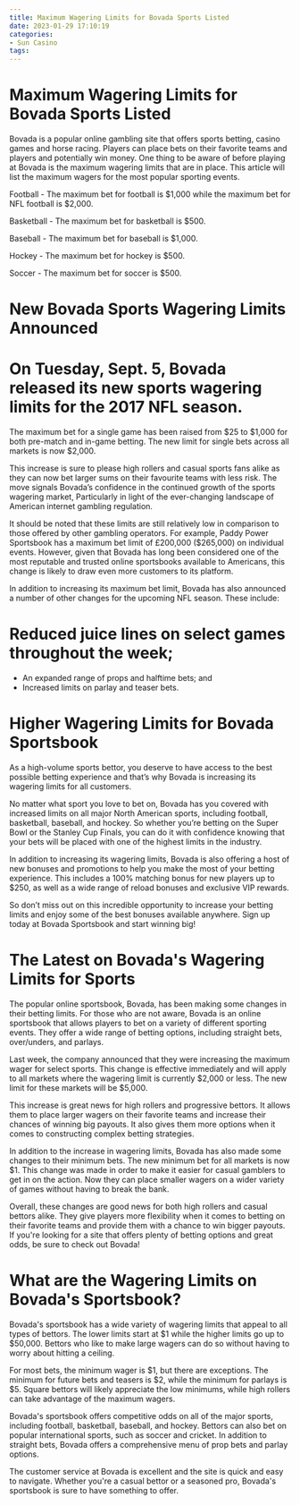 ```yaml
---
title: Maximum Wagering Limits for Bovada Sports Listed
date: 2023-01-29 17:10:19
categories:
- Sun Casino
tags:
---
```



#  Maximum Wagering Limits for Bovada Sports Listed

Bovada is a popular online gambling site that offers sports betting, casino games and horse racing. Players can place bets on their favorite teams and players and potentially win money. One thing to be aware of before playing at Bovada is the maximum wagering limits that are in place. This article will list the maximum wagers for the most popular sporting events.

Football - The maximum bet for football is $1,000 while the maximum bet for NFL football is $2,000.

Basketball - The maximum bet for basketball is $500.

Baseball - The maximum bet for baseball is $1,000.

Hockey - The maximum bet for hockey is $500.

Soccer - The maximum bet for soccer is $500.

#  New Bovada Sports Wagering Limits Announced

# On Tuesday, Sept. 5, Bovada released its new sports wagering limits for the 2017 NFL season.

The maximum bet for a single game has been raised from $25 to $1,000 for both pre-match and in-game betting. The new limit for single bets across all markets is now $2,000.

This increase is sure to please high rollers and casual sports fans alike as they can now bet larger sums on their favourite teams with less risk. The move signals Bovada’s confidence in the continued growth of the sports wagering market, Particularly in light of the ever-changing landscape of American internet gambling regulation.

It should be noted that these limits are still relatively low in comparison to those offered by other gambling operators. For example, Paddy Power Sportsbook has a maximum bet limit of £200,000 ($265,000) on individual events. However, given that Bovada has long been considered one of the most reputable and trusted online sportsbooks available to Americans, this change is likely to draw even more customers to its platform.

In addition to increasing its maximum bet limit, Bovada has also announced a number of other changes for the upcoming NFL season. These include:

# Reduced juice lines on select games throughout the week;



- An expanded range of props and halftime bets; and
 - Increased limits on parlay and teaser bets.

#  Higher Wagering Limits for Bovada Sportsbook

As a high-volume sports bettor, you deserve to have access to the best possible betting experience and that’s why Bovada is increasing its wagering limits for all customers.

No matter what sport you love to bet on, Bovada has you covered with increased limits on all major North American sports, including football, basketball, baseball, and hockey. So whether you’re betting on the Super Bowl or the Stanley Cup Finals, you can do it with confidence knowing that your bets will be placed with one of the highest limits in the industry.

In addition to increasing its wagering limits, Bovada is also offering a host of new bonuses and promotions to help you make the most of your betting experience. This includes a 100% matching bonus for new players up to $250, as well as a wide range of reload bonuses and exclusive VIP rewards.

So don’t miss out on this incredible opportunity to increase your betting limits and enjoy some of the best bonuses available anywhere. Sign up today at Bovada Sportsbook and start winning big!

#  The Latest on Bovada's Wagering Limits for Sports

The popular online sportsbook, Bovada, has been making some changes in their betting limits. For those who are not aware, Bovada is an online sportsbook that allows players to bet on a variety of different sporting events. They offer a wide range of betting options, including straight bets, over/unders, and parlays.

Last week, the company announced that they were increasing the maximum wager for select sports. This change is effective immediately and will apply to all markets where the wagering limit is currently $2,000 or less. The new limit for these markets will be $5,000.

This increase is great news for high rollers and progressive bettors. It allows them to place larger wagers on their favorite teams and increase their chances of winning big payouts. It also gives them more options when it comes to constructing complex betting strategies.

In addition to the increase in wagering limits, Bovada has also made some changes to their minimum bets. The new minimum bet for all markets is now $1. This change was made in order to make it easier for casual gamblers to get in on the action. Now they can place smaller wagers on a wider variety of games without having to break the bank.

Overall, these changes are good news for both high rollers and casual bettors alike. They give players more flexibility when it comes to betting on their favorite teams and provide them with a chance to win bigger payouts. If you're looking for a site that offers plenty of betting options and great odds, be sure to check out Bovada!

#  What are the Wagering Limits on Bovada's Sportsbook?

Bovada's sportsbook has a wide variety of wagering limits that appeal to all types of bettors. The lower limits start at $1 while the higher limits go up to $50,000. Bettors who like to make large wagers can do so without having to worry about hitting a ceiling.

For most bets, the minimum wager is $1, but there are exceptions. The minimum for future bets and teasers is $2, while the minimum for parlays is $5. Square bettors will likely appreciate the low minimums, while high rollers can take advantage of the maximum wagers.

Bovada's sportsbook offers competitive odds on all of the major sports, including football, basketball, baseball, and hockey. Bettors can also bet on popular international sports, such as soccer and cricket. In addition to straight bets, Bovada offers a comprehensive menu of prop bets and parlay options.

The customer service at Bovada is excellent and the site is quick and easy to navigate. Whether you're a casual bettor or a seasoned pro, Bovada's sportsbook is sure to have something to offer.